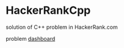 # HackerRankCpp
solution of C++ problem in HackerRank.com

problem [dashboard]( https://www.hackerrank.com/domains/cpp)
